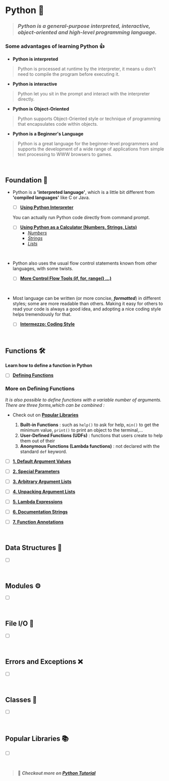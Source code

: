 # **Python** 🐍

> ### ***Python is a general-purpose interpreted, interactive, object-oriented and high-level programming language.***

### **Some advantages of learning Python** 👍

* **Python is interpreted**
> Python is processed at runtime by the interpreter, it means u don't need to compile the program before executing it.
* **Python is interactive**
>Python let you sit in the prompt and interact with the interpreter directly.
* **Python is Object-Oriented**
> Python supports Object-Oriented style or technique of programming that encapsulates code within objects.
* **Python is a Beginner's Language** 
> Python is a great language for the beginner-level programmers and supports the development of a wide range of applications from simple text processing to WWW browsers to games.

</br>

## **Foundation** 🌱

* Python is a **'interpreted language'**, which is a little bit different from **'compiled languages'** like C or Java.

    - [ ] **[Using Python Interpreter](foundation/1_python_interpreter.md)**

    You can actually run Python code directly from command prompt. 

    - [ ] **[Using Python as a Calculator (Numbers, Strings, Lists)](foundation/2_py_calculator.md)**
        * *[Numbers](foundation/2_py_calculator.md/#2️⃣1️⃣-number)*
        * *[Strings](foundation/2_py_calculator.md/#2️⃣2️⃣-strings)*
        * *[Lists](foundation/2_py_calculator.md/#2️⃣3️⃣-lists)*

</br>

* Python also uses the usual flow control statements known from other languages, with some twists. 

    - [ ] **[More Control Flow Tools (if, for, range() ...)]()**

</br>

* Most language  can be written (or more concise, ***formatted***) in different styles; some are more readable than others. Making it easy for others to read your code is always a good idea, and adopting a nice coding style helps tremendously for that.

    - [ ] **[Intermezzo: Coding Style]()**

</br>

## **Functions** 🛠️

**Learn how to define a function in Python**

- [ ] **[Defining Functions]()**

### **More on Defining Functions**

*It is also possible to define functions with a variable number of arguments. There are three forms,which can be combined :*
- Check out on **[Popular Libraries](#popular-libraries)**

    1. **Built-in Functions** : such as `help()` to ask for help, `min()` to get the minimum value, `print()` to print an object to the terminal,…  
    2. **User-Defined Functions (UDFs)** : functions that users create to help them out of their
    3. **Anonymous Functions (Lambda functions)** : not declared with the standard `def` keyword.

- [ ] **[1. Default Argument Values]()**

- [ ] **[2. Special Parameters]()**

- [ ] **[3. Arbitrary Argument Lists]()**

- [ ] **[4. Unpacking Argument Lists]()**

- [ ] **[5. Lambda Expressions]()**

- [ ] **[6. Documentation Strings]()**

- [ ] **[7. Function Annotations]()**

</br>

## **Data Structures** 🌳

- [ ] **[]()**

</br>

## **Modules** ⚙️ 

- [ ] **[]()**


</br>


## **File I/O** 📂

- [ ] **[]()**

</br>

## **Errors and Exceptions** ❌

- [ ] **[]()**

</br>

## **Classes** 💊

- [ ] **[]()**

</br>

## **Popular Libraries** 📚

- [ ] **[]()**

</br>

> 🔗 ***Checkout more on [Python Tutorial](https://docs.python.org/3/tutorial/index.html)***



